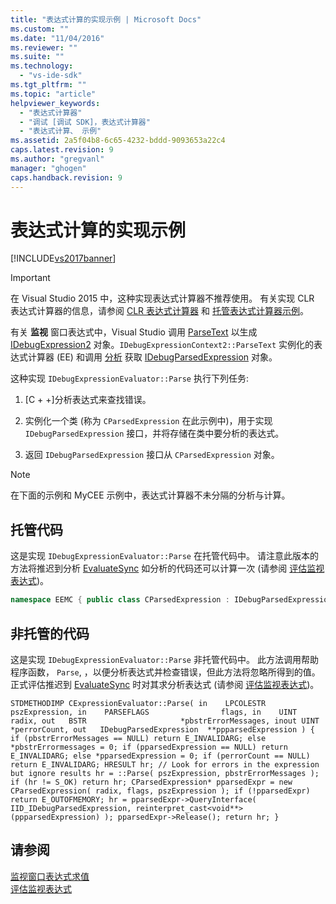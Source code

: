 ```yaml
---
title: "表达式计算的实现示例 | Microsoft Docs"
ms.custom: ""
ms.date: "11/04/2016"
ms.reviewer: ""
ms.suite: ""
ms.technology: 
  - "vs-ide-sdk"
ms.tgt_pltfrm: ""
ms.topic: "article"
helpviewer_keywords: 
  - "表达式计算器"
  - "调试 [调试 SDK]，表达式计算器"
  - "表达式计算、 示例"
ms.assetid: 2a5f04b8-6c65-4232-bddd-9093653a22c4
caps.latest.revision: 9
ms.author: "gregvanl"
manager: "ghogen"
caps.handback.revision: 9
---
```

# 表达式计算的实现示例
[!INCLUDE[vs2017banner](../../code-quality/includes/vs2017banner.md)]

> [!IMPORTANT]
>  在 Visual Studio 2015 中，这种实现表达式计算器不推荐使用。 有关实现 CLR 表达式计算器的信息，请参阅 [CLR 表达式计算器](https://github.com/Microsoft/ConcordExtensibilitySamples/wiki/CLR-Expression-Evaluators) 和 [托管表达式计算器示例](https://github.com/Microsoft/ConcordExtensibilitySamples/wiki/Managed-Expression-Evaluator-Sample)。  
  
 有关 **监视** 窗口表达式中，Visual Studio 调用 [ParseText](../../extensibility/debugger/reference/idebugexpressioncontext2-parsetext.md) 以生成 [IDebugExpression2](../../extensibility/debugger/reference/idebugexpression2.md) 对象。`IDebugExpressionContext2::ParseText` 实例化的表达式计算器 \(EE\) 和调用 [分析](../../extensibility/debugger/reference/idebugexpressionevaluator-parse.md) 获取 [IDebugParsedExpression](../../extensibility/debugger/reference/idebugparsedexpression.md) 对象。  
  
 这种实现 `IDebugExpressionEvaluator::Parse` 执行下列任务:  
  
1.  \[C \+ \+\]分析表达式来查找错误。  
  
2.  实例化一个类 \(称为 `CParsedExpression` 在此示例中\)，用于实现 `IDebugParsedExpression` 接口，并将存储在类中要分析的表达式。  
  
3.  返回 `IDebugParsedExpression` 接口从 `CParsedExpression` 对象。  
  
> [!NOTE]
>  在下面的示例和 MyCEE 示例中，表达式计算器不未分隔的分析与计算。  
  
## 托管代码  
 这是实现 `IDebugExpressionEvaluator::Parse` 在托管代码中。 请注意此版本的方法将推迟到分析 [EvaluateSync](../../extensibility/debugger/reference/idebugparsedexpression-evaluatesync.md) 如分析的代码还可以计算一次 \(请参阅 [评估监视表达式](../../extensibility/debugger/evaluating-a-watch-expression.md)\)。  
  
```c#  
namespace EEMC { public class CParsedExpression : IDebugParsedExpression { public HRESULT Parse( string                 expression, uint                   parseFlags, uint                   radix, out string                 errorMessage, out uint                   errorPosition, out IDebugParsedExpression parsedExpression) { errorMessage = ""; errorPosition = 0; parsedExpression = new CParsedExpression(parseFlags, radix, expression); return COM.S_OK; } } }  
```  
  
## 非托管的代码  
 这是实现 `IDebugExpressionEvaluator::Parse` 非托管代码中。 此方法调用帮助程序函数， `Parse`, ，以便分析表达式并检查错误，但此方法将忽略所得到的值。 正式评估推迟到 [EvaluateSync](../../extensibility/debugger/reference/idebugparsedexpression-evaluatesync.md) 时对其求分析表达式 \(请参阅 [评估监视表达式](../../extensibility/debugger/evaluating-a-watch-expression.md)\)。  
  
```cpp#  
STDMETHODIMP CExpressionEvaluator::Parse( in    LPCOLESTR                 pszExpression, in    PARSEFLAGS                flags, in    UINT                      radix, out   BSTR                     *pbstrErrorMessages, inout UINT                     *perrorCount, out   IDebugParsedExpression  **ppparsedExpression ) { if (pbstrErrorMessages == NULL) return E_INVALIDARG; else *pbstrErrormessages = 0; if (pparsedExpression == NULL) return E_INVALIDARG; else *pparsedExpression = 0; if (perrorCount == NULL) return E_INVALIDARG; HRESULT hr; // Look for errors in the expression but ignore results hr = ::Parse( pszExpression, pbstrErrorMessages ); if (hr != S_OK) return hr; CParsedExpression* pparsedExpr = new CParsedExpression( radix, flags, pszExpression ); if (!pparsedExpr) return E_OUTOFMEMORY; hr = pparsedExpr->QueryInterface( IID_IDebugParsedExpression, reinterpret_cast<void**>(ppparsedExpression) ); pparsedExpr->Release(); return hr; }  
```  
  
## 请参阅  
 [监视窗口表达式求值](../../extensibility/debugger/evaluating-a-watch-window-expression.md)   
 [评估监视表达式](../../extensibility/debugger/evaluating-a-watch-expression.md)